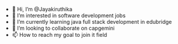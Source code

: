 - 👋 Hi, I’m @Jayakiruthika
- 👀 I’m interested in software development jobs
- 🌱 I’m currently learning java full stack development in edubridge 
- 💞️ I’m looking to collaborate on capgemini 
- 📫 How to reach my goal to join it field

<!---
Jayakiruthika/Jayakiruthika is a ✨ special ✨ repository because its `README.md` (this file) appears on your GitHub profile.
You can click the Preview link to take a look at your changes.
--->
